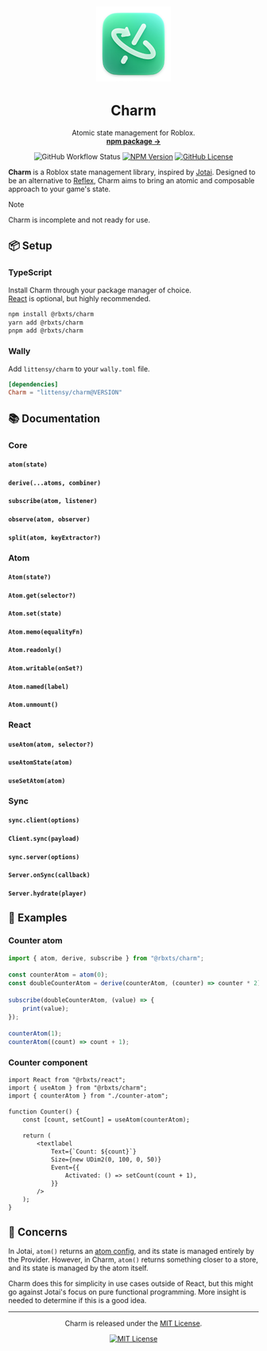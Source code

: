 <p align="center">
  <p align="center">
    <img width="150" height="150" src="images/logo.png" alt="Logo">
  </p>
  <h1 align="center"><b>Charm</b></h1>
  <p align="center">
    Atomic state management for Roblox.
    <br />
    <a href="https://npmjs.com/package/@rbxts/charm"><strong>npm package →</strong></a>
  </p>
</p>

<div align="center">

![GitHub Workflow Status](https://img.shields.io/github/actions/workflow/status/littensy/charm/ci.yml?style=for-the-badge&branch=master&logo=github)
[![NPM Version](https://img.shields.io/npm/v/@rbxts/charm.svg?style=for-the-badge&logo=npm)](https://www.npmjs.com/package/@rbxts/charm)
[![GitHub License](https://img.shields.io/github/license/littensy/charm?style=for-the-badge)](LICENSE.md)

</div>

**Charm** is a Roblox state management library, inspired by [Jotai](https://jotai.org). Designed to be an alternative to [Reflex](https://littensy.github.io/reflex), Charm aims to bring an atomic and composable approach to your game's state.

> [!NOTE]
> Charm is incomplete and not ready for use.

## 📦 Setup

### TypeScript

Install Charm through your package manager of choice. \
[React](https://github.com/littensy/rbxts-react) is optional, but highly recommended.

```sh
npm install @rbxts/charm
yarn add @rbxts/charm
pnpm add @rbxts/charm
```

### Wally

Add `littensy/charm` to your `wally.toml` file.

```toml
[dependencies]
Charm = "littensy/charm@VERSION"
```

## 📚 Documentation

### Core

#### `atom(state)`

#### `derive(...atoms, combiner)`

#### `subscribe(atom, listener)`

#### `observe(atom, observer)`

#### `split(atom, keyExtractor?)`

### Atom

#### `Atom(state?)`

#### `Atom.get(selector?)`

#### `Atom.set(state)`

#### `Atom.memo(equalityFn)`

#### `Atom.readonly()`

#### `Atom.writable(onSet?)`

#### `Atom.named(label)`

#### `Atom.unmount()`

### React

#### `useAtom(atom, selector?)`

#### `useAtomState(atom)`

#### `useSetAtom(atom)`

### Sync

#### `sync.client(options)`

#### `Client.sync(payload)`

#### `sync.server(options)`

#### `Server.onSync(callback)`

#### `Server.hydrate(player)`

## 🚀 Examples

### Counter atom

```ts
import { atom, derive, subscribe } from "@rbxts/charm";

const counterAtom = atom(0);
const doubleCounterAtom = derive(counterAtom, (counter) => counter * 2);

subscribe(doubleCounterAtom, (value) => {
	print(value);
});

counterAtom(1);
counterAtom((count) => count + 1);
```

### Counter component

```tsx
import React from "@rbxts/react";
import { useAtom } from "@rbxts/charm";
import { counterAtom } from "./counter-atom";

function Counter() {
	const [count, setCount] = useAtom(counterAtom);

	return (
		<textlabel
			Text={`Count: ${count}`}
			Size={new UDim2(0, 100, 0, 50)}
			Event={{
				Activated: () => setCount(count + 1),
			}}
		/>
	);
}
```

## 🙋 Concerns

In Jotai, `atom()` returns an [atom config](https://jotai.org/docs/core/atom), and its state is managed entirely by the Provider. However, in Charm, `atom()` returns something closer to a store, and its state is managed by the atom itself.

Charm does this for simplicity in use cases outside of React, but this might go against Jotai's focus on pure functional programming. More insight is needed to determine if this is a good idea.

---

<p align="center">
Charm is released under the <a href="LICENSE.md">MIT License</a>.
</p>

<div align="center">

[![MIT License](https://img.shields.io/github/license/littensy/charm?style=for-the-badge)](LICENSE.md)

</div>
